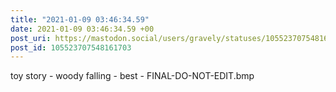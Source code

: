 ```yaml
---
title: "2021-01-09 03:46:34.59"
date: 2021-01-09 03:46:34.59 +00
post_uri: https://mastodon.social/users/gravely/statuses/105523707548161703
post_id: 105523707548161703
---
```

toy story - woody falling - best - FINAL-DO-NOT-EDIT.bmp


